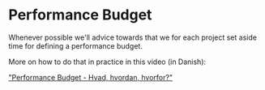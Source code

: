 # Performance Budget

Whenever possible we'll advice towards that we for each project set aside time for defining a performance budget.

More on how to do that in practice in this video (in Danish):

["Performance Budget - Hvad, hvordan, hvorfor?"](https://pentia.sharepoint.com/portals/hub/_layouts/15/PointPublishing.aspx?app=video&p=p&chid=48ef2809-f3df-4fba-8d32-6ad2d2bd107f&vid=51290227-7cc0-4b7a-96cd-0f61d7874a96)